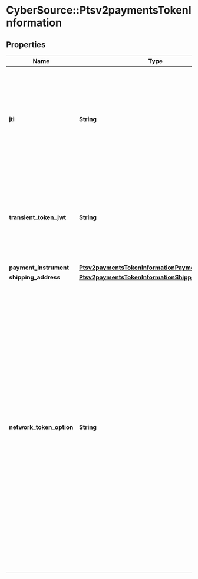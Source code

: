 # CyberSource::Ptsv2paymentsTokenInformation

## Properties
Name | Type | Description | Notes
------------ | ------------- | ------------- | -------------
**jti** | **String** | TMS Transient Token, 64 hexadecimal id value representing captured payment credentials (including Sensitive Authentication Data, e.g. CVV).  | [optional] 
**transient_token_jwt** | **String** | Flex API Transient Token encoded as JWT (JSON Web Token), e.g. Flex microform or Unified Payment checkout result.  | [optional] 
**payment_instrument** | [**Ptsv2paymentsTokenInformationPaymentInstrument**](Ptsv2paymentsTokenInformationPaymentInstrument.md) |  | [optional] 
**shipping_address** | [**Ptsv2paymentsTokenInformationShippingAddress**](Ptsv2paymentsTokenInformationShippingAddress.md) |  | [optional] 
**network_token_option** | **String** | Indicates whether a payment network token associated with a TMS token should be used for authorization. This field can contain one of following values:  - &#x60;ignore&#x60;: Use a tokenized card number for an authorization, even if the TMS token has an associated payment network token. - &#x60;prefer&#x60;: (Default) Use an associated payment network token for an authorization if the TMS token has one; otherwise, use the tokenized card number.  | [optional] 


